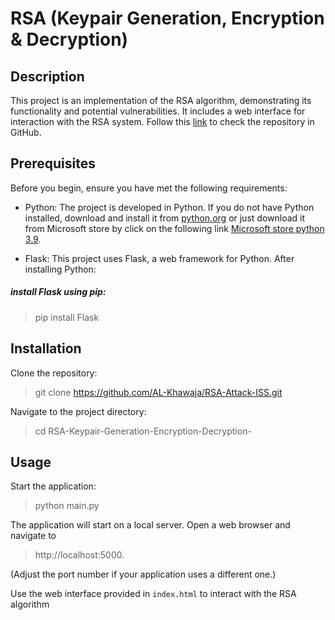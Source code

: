 
# RSA (Keypair Generation, Encryption & Decryption)

## Description

This project is an implementation of the RSA algorithm, demonstrating its functionality and potential vulnerabilities. It includes a web interface for interaction with the RSA system.
Follow this [link](https://github.com/AL-Khawaja/RSA-Keypair-Generation-Encryption-Decryption-) to check the repository in GitHub.


## Prerequisites

Before you begin, ensure you have met the following requirements:
- Python: The project is developed in Python. If you do not have Python installed, download and install it from [python.org](https://www.python.org/downloads/) or just download it from Microsoft store by click on the following link [Microsoft store python 3.9](https://www.microsoft.com/store/productId/9P7QFQMJRFP7?ocid=pdpshare). 

- Flask: This project uses Flask, a web framework for Python. After installing Python:
##### install Flask using pip:
>pip install Flask


## Installation

Clone the repository:
> git clone https://github.com/AL-Khawaja/RSA-Attack-ISS.git

Navigate to the project directory:

>cd RSA-Keypair-Generation-Encryption-Decryption-

## Usage
Start the application: 
>python main.py

The application will start on a local server. Open a web browser and navigate to 
>http://localhost:5000.

(Adjust the port number if your application uses a different one.)

Use the web interface provided in `index.html` to interact with the RSA algorithm
